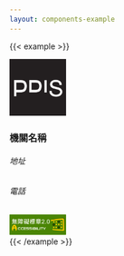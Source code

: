 ```yaml
---
layout: components-example
---
```


{{< example >}}
<footer class="bg-light">
  <div class="container">
    <div class="row">
      <div class="d-inline-flex align-items-center col-lg-6">
        <img class="logo" src="/img/pdis-logo-final-inverse.png" width="100" height="100" alt="pdis logo">
        <div class="d-flex flex-column align-items-start">
          <h3>機關名稱</h3>
          <h6>地址</h6>
          <h6>電話</h6>
        </div>
      </div>
      <div class="col-lg-6 align-self-end">
        <div class="accessibility-container">
          <img src="/img/accessibility.jpg" width="100" alt="accessibility">
        </div>
      </div>
    </div>
  </div>
</footer>
{{< /example >}}